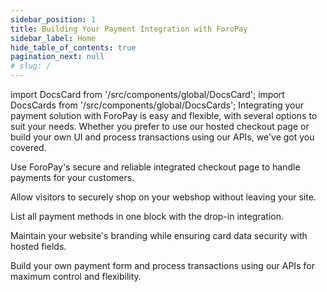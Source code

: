 ```yaml
---
sidebar_position: 1
title: Building Your Payment Integration with ForoPay
sidebar_label: Home
hide_table_of_contents: true
pagination_next: null
# slug: /
---
```

import DocsCard from '/src/components/global/DocsCard';
import DocsCards from '/src/components/global/DocsCards';
Integrating your payment solution with ForoPay is easy and flexible, with several options to suit your needs. Whether you prefer to use our hosted checkout page or build your own UI and process transactions using our APIs, we've got you covered.
<DocsCards>
  <DocsCard header="Hosted page" href="/docs-portal/online_payments/accept_payments/hosted_checkout_page">
    <p>Use ForoPay's secure and reliable integrated checkout page to handle payments for your customers.</p>
  </DocsCard>
  <DocsCard header="Popup" href="/docs-portal/online_payments/accept_payments/popup">
    <p>Allow visitors to securely shop on your webshop without leaving your site.</p>
  </DocsCard>
  <DocsCard header="Drop-in" href="/docs-portal/online_payments/accept_payments/drop_in">
    <p>List all payment methods in one block with the drop-in integration.</p>
  </DocsCard>
  <DocsCard header="Hosted fields" href="/docs-portal/online_payments/accept_payments/hosted_fields">
    <p>Maintain your website's branding while ensuring card data security with hosted fields.</p>
  </DocsCard>
  <DocsCard header="API only" href="/docs-portal/online_payments/accept_payments/api">
    <p>Build your own payment form and process transactions using our APIs for maximum control and flexibility.</p>
  </DocsCard>
</DocsCards>
